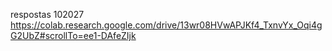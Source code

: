 respostas 102027 https://colab.research.google.com/drive/13wr08HVwAPJKf4_TxnvYx_Oqi4gG2UbZ#scrollTo=ee1-DAfeZIjk
